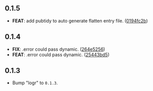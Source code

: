 ## 0.1.5

 - **FEAT**: add pubtidy to auto generate flatten entry file. ([0194fc2b](https://github.com/v42one/dartx/commit/0194fc2b332528a07d921b28e8fd7145a0eac463))

## 0.1.4

 - **FIX**: .error could pass dynamic. ([264e5256](https://github.com/v42one/dartx/commit/264e5256f12716ac8e13ede8a0ba9fa31d606e29))
 - **FEAT**: .error could pass dynamic. ([25443bd5](https://github.com/v42one/dartx/commit/25443bd585c9998f85373434a0c8e36838b23d01))

## 0.1.3

 - Bump "logr" to `0.1.3`.

